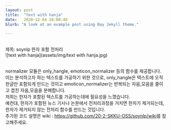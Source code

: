 ```yaml
---
layout: post
title:  "text with hanja"
date:   2020-12-04 10:00:40
blurb: "A look at an example post using Bay Jekyll theme."

---
```

<br />
제목: soynlp 한자 포함 전처리
<br />
![text with hanja](assets/img/text with hanja.jpg)
<br />
<br />

normalizer 모듈은 only_hangle, emoticon_normalizer 등의 함수를 제공합니다. 
<br />
이는 분석하고자 하는 텍스트를 가공하기 위한 것으로, only_hangle은 텍스트에 오직 한글만 포함되게 만드는 것이고
emoticon_normalizer는 반복되는 자음,모음을 줄이고 겹친 자음,모음을 분해합니다.
<br />
저희는 한자가 포함된 텍스트를 가공하는데에 필요성을 느꼈습니다. 
<br />
예컨대, 한자가 포함된 뉴스 기사나 논문에서 전처리과정을 거치면 한자가 제거되는데, 한자가 제거되지 않는 전처리 함수를 만드는 것입니다.
<br />
추가된 코드 설명은 wiki : <https://github.com/20-2-SKKU-OSS/soynlp/wiki>를 참고해주세요.
